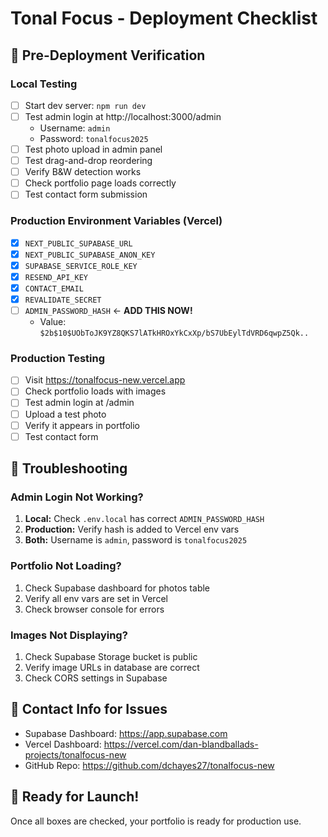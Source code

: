 # Tonal Focus - Deployment Checklist

## 🚀 Pre-Deployment Verification

### Local Testing
- [ ] Start dev server: `npm run dev`
- [ ] Test admin login at http://localhost:3000/admin
  - Username: `admin`
  - Password: `tonalfocus2025`
- [ ] Test photo upload in admin panel
- [ ] Test drag-and-drop reordering
- [ ] Verify B&W detection works
- [ ] Check portfolio page loads correctly
- [ ] Test contact form submission

### Production Environment Variables (Vercel)
- [x] `NEXT_PUBLIC_SUPABASE_URL`
- [x] `NEXT_PUBLIC_SUPABASE_ANON_KEY`
- [x] `SUPABASE_SERVICE_ROLE_KEY`
- [x] `RESEND_API_KEY`
- [x] `CONTACT_EMAIL`
- [x] `REVALIDATE_SECRET`
- [ ] `ADMIN_PASSWORD_HASH` ← **ADD THIS NOW!**
  - Value: `$2b$10$UObToJK9YZ8QKS7lATkHROxYkCxXp/bS7UbEylTdVRD6qwpZ5Qk..`

### Production Testing
- [ ] Visit https://tonalfocus-new.vercel.app
- [ ] Check portfolio loads with images
- [ ] Test admin login at /admin
- [ ] Upload a test photo
- [ ] Verify it appears in portfolio
- [ ] Test contact form

## 🔧 Troubleshooting

### Admin Login Not Working?
1. **Local:** Check `.env.local` has correct `ADMIN_PASSWORD_HASH`
2. **Production:** Verify hash is added to Vercel env vars
3. **Both:** Username is `admin`, password is `tonalfocus2025`

### Portfolio Not Loading?
1. Check Supabase dashboard for photos table
2. Verify all env vars are set in Vercel
3. Check browser console for errors

### Images Not Displaying?
1. Check Supabase Storage bucket is public
2. Verify image URLs in database are correct
3. Check CORS settings in Supabase

## 📱 Contact Info for Issues
- Supabase Dashboard: https://app.supabase.com
- Vercel Dashboard: https://vercel.com/dan-blandballads-projects/tonalfocus-new
- GitHub Repo: https://github.com/dchayes27/tonalfocus-new

## 🎉 Ready for Launch!
Once all boxes are checked, your portfolio is ready for production use.
